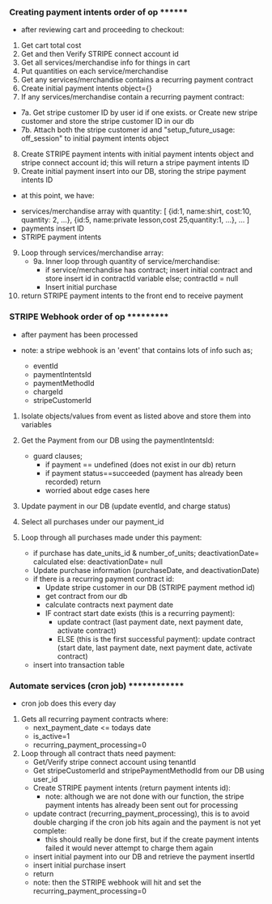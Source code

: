 ### Creating payment intents order of op \***\*\*\*\*\***

- after reviewing cart and proceeding to checkout:

1. Get cart total cost
2. Get and then Verify STRIPE connect account id
3. Get all services/merchandise info for things in cart
4. Put quantities on each service/merchandise
5. Get any services/merchandise contains a recurring payment contract
6. Create initial payment intents object={}
7. If any services/merchandise contain a recurring payment contract:

- 7a.
  Get stripe customer ID by user id if one exists.
  or
  Create new stripe customer and store the stripe customer ID in our db
- 7b.
  Attach both the stripe customer id and "setup_future_usage: off_session" to initial payment intents object

8. Create STRIPE payment intents with initial payment intents object and stripe connect account id; this will return a stripe payment intents ID
9. Create initial payment insert into our DB, storing the stripe payment intents ID

- at this point, we have:

* services/merchandise array with quantity:
  [
  {id:1, name:shirt, cost:10, quantity: 2, ...},
  {id:5, name:private lesson,cost 25,quantity:1, ...},
  ...
  ]
* payments insert ID
* STRIPE payment intents

9. Loop through services/merchandise array:
   - 9a.
     Inner loop through quantity of service/merchandise:
     - if service/merchandise has contract; insert initial contract and store insert id in contractId variable
       else; contractId = null
     - Insert initial purchase
10. return STRIPE payment intents to the front end to receive payment

### STRIPE Webhook order of op **\*\*\*\***\***\*\*\*\***

- after payment has been processed

* note: a stripe webhook is an 'event' that contains lots of info such as;

  - eventId
  - paymentIntentsId
  - paymentMethodId
  - chargeId
  - stripeCustomerId

1. Isolate objects/values from event as listed above and store them into variables
2. Get the Payment from our DB using the paymentIntentsId:

   - guard clauses;
     - if payment == undefined (does not exist in our db) return
     - if payment status==succeeded (payment has already been recorded) return
     - worried about edge cases here

3. Update payment in our DB (update eventId, and charge status)
4. Select all purchases under our payment_id
5. Loop through all purchases made under this payment:
   - if purchase has date_units_id & number_of_units;
     deactivationDate= calculated
     else:
     deactivationDate= null
   - Update purchase information (purchaseDate, and deactivationDate)
   - if there is a recurring payment contract id:
     - Update stripe customer in our DB (STRIPE payment method id)
     - get contract from our db
     - calculate contracts next payment date
     - IF contract start date exists (this is a recurring payment):
       - update contract (last payment date, next payment date, activate contract)
       - ELSE (this is the first successful payment): update contract (start date, last payment date, next payment date, activate contract)
   - insert into transaction table

### Automate services (cron job) **\*\*\*\***\*\*\*\***\*\*\*\***

- cron job does this every day

1. Gets all recurring payment contracts where:
   - next_payment_date <= todays date
   - is_active=1
   - recurring_payment_processing=0
2. Loop through all contract thats need payment:
   - Get/Verify stripe connect account using tenantId
   - Get stripeCustomerId and stripePaymentMethodId from our DB using user_id
   - Create STRIPE payment intents (return payment intents id):
     - note: although we are not done with our function, the stripe payment intents has already been sent out for processing
   - update contract (recurring_payment_processing), this is to avoid double charging if the cron job hits again and the payment is not yet complete:
     - this should really be done first, but if the create payment intents failed it would never attempt to charge them again
   - insert initial payment into our DB and retrieve the payment insertId
   - insert initial purchase insert
   - return
   * note: then the STRIPE webhook will hit and set the recurring_payment_processing=0
